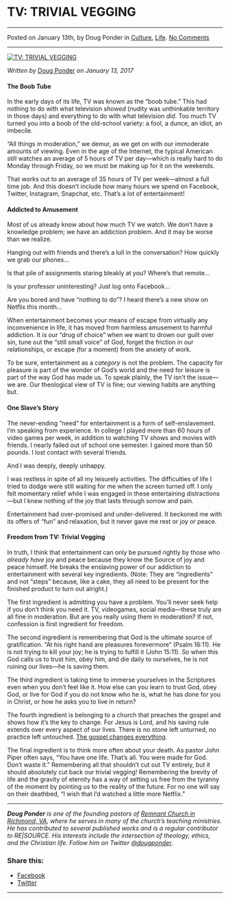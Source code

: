 TV: TRIVIAL VEGGING
===================

* * *

Posted on January 13th, by Doug Ponder in [Culture](http://www.remnantresource.org/category/culture/), [Life](http://www.remnantresource.org/category/life/). [No Comments](http://www.remnantresource.org/tv-trivial-vegging/#respond)

* * *

[![TV: TRIVIAL VEGGING](http://www.remnantresource.org/wp-content/uploads/2017/01/TRIVIAL-VEGGING.jpg)](http://www.remnantresource.org/wp-content/uploads/2017/01/TRIVIAL-VEGGING.jpg)  

_Written by_ [Doug Ponder](http://www.remnantresource.org/author/doug-ponder/ "Posts by Doug Ponder") _on January 13, 2017_

#### The Boob Tube

In the early days of its life, TV was known as the “boob tube.” This had nothing to do with what television _showed_ (nudity was unthinkable territory in those days) and everything to do with what television _did_. Too much TV turned you into a boob of the old-school variety: a fool, a dunce, an idiot, an imbecile.

“All things in moderation,” we demur, as we get on with our immoderate amounts of viewing. Even in the age of the Internet, the typical American still watches an average of 5 hours of TV per day—which is really hard to do Monday through Friday, so we must be making up for it on the weekends.

That works out to an average of 35 hours of TV per week—almost a full time job. And this doesn’t include how many hours we spend on Facebook, Twitter, Instagram, Snapchat, etc. That’s a lot of entertainment!

#### Addicted to Amusement

Most of us already know about how much TV we watch. We don’t have a knowledge problem; we have an addiction problem. And it may be worse than we realize.

Hanging out with friends and there’s a lull in the conversation? How quickly we grab our phones…

Is that pile of assignments staring bleakly at you? Where’s that remote…

Is your professor uninteresting? Just log onto Facebook…

Are you bored and have “nothing to do”? I heard there’s a new show on Netflix this month…

When entertainment becomes your means of escape from virtually any inconvenience in life, it has moved from harmless amusement to harmful addiction. It is our “drug of choice” when we want to drown our guilt over sin, tune out the “still small voice” of God, forget the friction in our relationships, or escape (for a moment) from the anxiety of work.

To be sure, entertainment as a _category_ is not the problem. The capacity for pleasure is part of the wonder of God’s world and the need for leisure is part of the way God has made us. To speak plainly, the TV isn’t the issue—we are. Our theological view of TV is fine; our viewing habits are anything but.

#### One Slave’s Story

The never-ending “need” for entertainment is a form of self-enslavement. I’m speaking from experience. In college I played more than 60 hours of video games per week, in addition to watching TV shows and movies with friends. I nearly failed out of school one semester. I gained more than 50 pounds. I lost contact with several friends.

And I was deeply, deeply unhappy.

I was restless in spite of all my leisurely activities. The difficulties of life I tried to dodge were still waiting for me when the screen turned off. I only felt momentary relief while I was engaged in these entertaining distractions—but I knew nothing of the joy that lasts through sorrow and pain.

Entertainment had over-promised and under-delivered. It beckoned me with its offers of “fun” and relaxation, but it never gave me rest or joy or peace.

#### Freedom from TV: Trivial Vegging

In truth, I think that entertainment can only be pursued rightly by those who _already have_ joy and peace because they know the Source of joy and peace himself. He breaks the enslaving power of our addiction to entertainment with several key ingredients. (Note: They are “ingredients” and not “steps” because, like a cake, they all need to be present for the finished product to turn out alright.)

The first ingredient is admitting you have a problem. You’ll never seek help if you don’t think you need it. TV, videogames, social media—these truly are all fine in moderation. But are you really using them in moderation? If not, confession is first ingredient for freedom.

The second ingredient is remembering that God is the ultimate source of gratification. “At his right hand are pleasures forevermore” (Psalm 16:11). He is not trying to kill your joy; he is trying to fulfill it (John 15:11). So when this God calls us to trust him, obey him, and die daily to ourselves, he is not ruining our lives—he is saving them.

The third ingredient is taking time to immerse yourselves in the Scriptures even when you don’t feel like it. How else can you learn to trust God, obey God, or live for God if you do not know who he is, what he has done for you in Christ, or how he asks you to live in return?

The fourth ingredient is belonging to a church that preaches the gospel and shows how it’s the key to change. For Jesus is Lord, and his saving rule extends over every aspect of our lives. There is no stone left unturned, no practice left untouched. [The gospel changes everything](http://www.remnantresource.org/the-gospel-changes-everything/).

The final ingredient is to think more often about your death. As pastor John Piper often says, “You have one life. That’s all. You were made for God. Don’t waste it.” Remembering all that shouldn’t cut out TV entirely, but it should absolutely cut back our trivial vegging! Remembering the brevity of life and the gravity of eternity has a way of setting us free from the tyranny of the moment by pointing us to the reality of the future. For no one will say on their deathbed, “I wish that I’d watched a little more Netflix.”

* * *

_**Doug Ponder** is one of the founding pastors of [Remnant Church in Richmond, VA](http://www.remnantrichmond.org/), where he serves in many of the church’s teaching ministries. He has contributed to several published works and is a regular contributor to RE|SOURCE. His interests include the intersection of theology, ethics, and the Christian life. Follow him on Twitter [@dougponder](https://twitter.com/dougponder)_.

### Share this:

*   [Facebook](http://www.remnantresource.org/tv-trivial-vegging/?share=facebook "Click to share on Facebook")
*   [Twitter](http://www.remnantresource.org/tv-trivial-vegging/?share=twitter "Click to share on Twitter")

  

* * *
